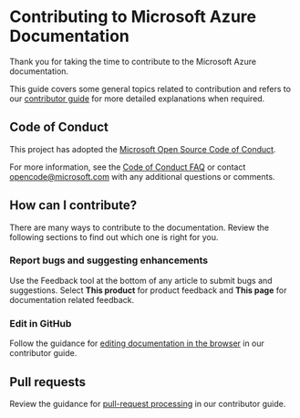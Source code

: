 # Contributing to Microsoft Azure Documentation

Thank you for taking the time to contribute to the Microsoft Azure documentation.

This guide covers some general topics related to contribution and refers to our [contributor guide](https://learn.microsoft.com/contribute/content) for more detailed explanations when required.

## Code of Conduct

This project has adopted the [Microsoft Open Source Code of Conduct](https://opensource.microsoft.com/codeofconduct/).

For more information, see the [Code of Conduct FAQ](https://opensource.microsoft.com/codeofconduct/faq/) or contact [opencode@microsoft.com](mailto:opencode@microsoft.com) with any additional questions or comments.

## How can I contribute?

There are many ways to contribute to the documentation. Review the following sections to find out which one is right for you.

### Report bugs and suggesting enhancements

Use the Feedback tool at the bottom of any article to submit bugs and suggestions. Select **This product** for product feedback and **This page** for documentation related feedback. 

### Edit in GitHub

Follow the guidance for [editing documentation in the browser](https://learn.microsoft.com/contribute/content/how-to-write-quick-edits) in our contributor guide.

## Pull requests

Review the guidance for [pull-request processing](https://learn.microsoft.com/contribute/content/process-pull-request) in our contributor guide.
